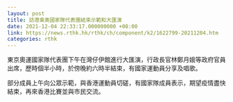```yaml
---
layout: post
title: 訪港東奧國家隊代表團結束示範和大匯演
date: 2021-12-04 22:33:17.000000000 +08:00
link: https://news.rthk.hk/rthk/ch/component/k2/1622799-20211204.htm
categories: rthk
---
```


東京奧運國家隊代表團下午在灣仔伊館進行大匯演，行政長官林鄭月娥等政府官員出席，歷時個半小時，於傍晚約六時半結束，有國家運動員分享及唱歌。

部分成員上午向公眾示範，與香港運動員切磋，有國家隊成員表示，期望疫情盡快結束，再來香港比賽並與巿民交流。

